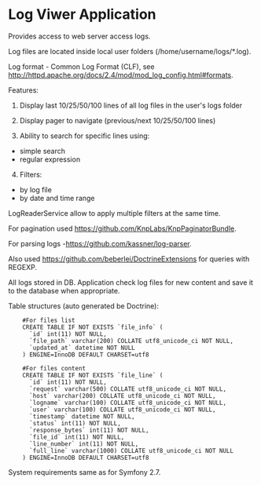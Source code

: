 Log Viwer Application
=====================

Provides access to web server access logs.

Log files are located inside local user folders (/home/username/logs/*.log).

Log format - Common Log Format (CLF), see http://httpd.apache.org/docs/2.4/mod/mod_log_config.html#formats.

Features:

1. Display last 10/25/50/100 lines of all log files in the user's logs folder

2. Display pager to navigate (previous/next 10/25/50/100 lines)

3. Ability to search for specific lines using:
  - simple search
  - regular expression

4. Filters:
  - by log file
  - by date and time range

LogReaderService allow to apply multiple filters at the same time.

For pagination used https://github.com/KnpLabs/KnpPaginatorBundle.

For parsing logs -https://github.com/kassner/log-parser.

Also used https://github.com/beberlei/DoctrineExtensions for queries with REGEXP.

All logs stored in DB. Application check log files for new content and save it to the database when appropriate.

Table structures (auto generated be Doctrine):

        #For files list
        CREATE TABLE IF NOT EXISTS `file_info` (
          `id` int(11) NOT NULL,
          `file_path` varchar(200) COLLATE utf8_unicode_ci NOT NULL,
          `updated_at` datetime NOT NULL
        ) ENGINE=InnoDB DEFAULT CHARSET=utf8

        #For files content
        CREATE TABLE IF NOT EXISTS `file_line` (
          `id` int(11) NOT NULL,
          `request` varchar(500) COLLATE utf8_unicode_ci NOT NULL,
          `host` varchar(200) COLLATE utf8_unicode_ci NOT NULL,
          `logname` varchar(100) COLLATE utf8_unicode_ci NOT NULL,
          `user` varchar(100) COLLATE utf8_unicode_ci NOT NULL,
          `timestamp` datetime NOT NULL,
          `status` int(11) NOT NULL,
          `response_bytes` int(11) NOT NULL,
          `file_id` int(11) NOT NULL,
          `line_number` int(11) NOT NULL,
          `full_line` varchar(1000) COLLATE utf8_unicode_ci NOT NULL
        ) ENGINE=InnoDB DEFAULT CHARSET=utf8

System requirements same as for Symfony 2.7.
